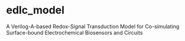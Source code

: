 # edlc_model
A Verilog-A-based Redox-Signal Transduction Model for Co-simulating Surface-bound Electrochemical Biosensors and Circuits
